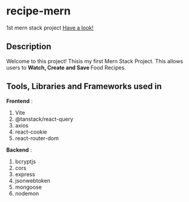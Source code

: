 # recipe-mern
1st mern stack project
[Have a look!](https://recipe-mern-vrkv.vercel.app/)


## Description
Welcome to this project! Thisis my first Mern Stack Project. This allows users to <b> Watch, Create and Save </b> Food Recipes.

## Tools, Libraries and Frameworks used in 

<b>Frontend</b> :
1. Vite
2. @tanstack/react-query
3. axios
4. react-cookie
5. react-router-dom

<b>Backend</b> :
1. bcryptjs
2. cors
3. express
4. jsonwebtoken
5. mongoose
6. nodemon

